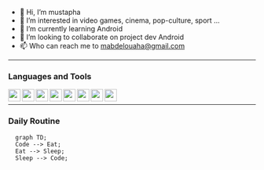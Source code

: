 - 👋 Hi, I’m mustapha
- 👀 I’m interested in video games, cinema, pop-culture, sport ...
- 🌱 I’m currently learning Android
- 💞️ I’m looking to collaborate on project dev Android
- 📫 Who can reach me to mabdelouaha@gmail.com

----

### Languages and Tools
<p dir="auto">

  <img align="left" width="25px" src="https://cdn.jsdelivr.net/gh/devicons/devicon/icons/git/git-original.svg" />
  <img align="left" width="25px" src="https://cdn.jsdelivr.net/gh/devicons/devicon/icons/android/android-original.svg" />
  <img align="left" width="25px" src="https://cdn.jsdelivr.net/gh/devicons/devicon/icons/androidstudio/androidstudio-original.svg"/>  
  <img align="left" width="25px" src="https://cdn.jsdelivr.net/gh/devicons/devicon/icons/html5/html5-original.svg" />          
  <img  align="left" width="25px" src="https://cdn.jsdelivr.net/gh/devicons/devicon/icons/css3/css3-original.svg" />
  <img  align="left" width="25px" src="https://cdn.jsdelivr.net/gh/devicons/devicon/icons/mysql/mysql-plain.svg" />
  <img align="left" width="25px" src="https://cdn.jsdelivr.net/gh/devicons/devicon/icons/java/java-original.svg" />
  <img  align="left" width="25px" src="https://cdn.jsdelivr.net/gh/devicons/devicon/icons/kotlin/kotlin-original.svg" />

</p><br/>

----
### Daily Routine
```mermaid
  graph TD;
  Code --> Eat;
  Eat --> Sleep;
  Sleep --> Code;
```
